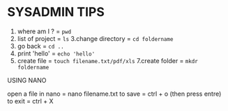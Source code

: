 # SYSADMIN TIPS

1. where am I ? =  `pwd`
2. list of project = `ls`
3.change directory = `cd foldername`
4. go back = `cd ..`
5. print 'hello' = `echo 'hello'`
6. create file = `touch filename.txt/pdf/xls`
7.create folder = `mkdr foldername`




USING NANO

open a file in nano = nano filename.txt
to save = ctrl + o (then press entre)
 to exit = ctrl + X

